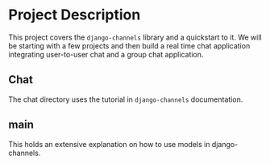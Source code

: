 # Project Description
This project covers the `django-channels` library and a quickstart to it. We will be starting with a few projects and then build a real time chat application integrating user-to-user chat and a group chat application.

## Chat
The chat directory uses the tutorial in `django-channels` documentation.

## main
This holds an extensive explanation on how to use models in django-channels.
